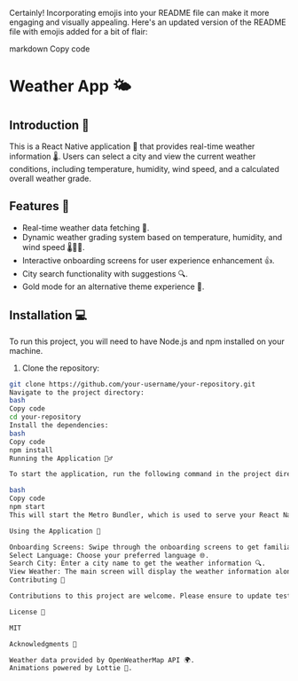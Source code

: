 Certainly! Incorporating emojis into your README file can make it more engaging and visually appealing. Here's an updated version of the README file with emojis added for a bit of flair:

markdown
Copy code
# Weather App 🌤️

## Introduction 📖
This is a React Native application 📱 that provides real-time weather information 🌡️. Users can select a city and view the current weather conditions, including temperature, humidity, wind speed, and a calculated overall weather grade.

## Features 🌟
- Real-time weather data fetching 🔄.
- Dynamic weather grading system based on temperature, humidity, and wind speed 🌡️💨💧.
- Interactive onboarding screens for user experience enhancement 👍.
- City search functionality with suggestions 🔍.
- Gold mode for an alternative theme experience 🌟.

## Installation 💻

To run this project, you will need to have Node.js and npm installed on your machine.

1. Clone the repository:
```bash
git clone https://github.com/your-username/your-repository.git
Navigate to the project directory:
bash
Copy code
cd your-repository
Install the dependencies:
bash
Copy code
npm install
Running the Application 🏃‍♂️

To start the application, run the following command in the project directory:

bash
Copy code
npm start
This will start the Metro Bundler, which is used to serve your React Native application.

Using the Application 📲

Onboarding Screens: Swipe through the onboarding screens to get familiar with the app 👉.
Select Language: Choose your preferred language 🌐.
Search City: Enter a city name to get the weather information 🔍.
View Weather: The main screen will display the weather information along with a graded score based on various factors 🌦️.
Contributing 🤝

Contributions to this project are welcome. Please ensure to update tests as appropriate.

License 📜

MIT

Acknowledgments 🙏

Weather data provided by OpenWeatherMap API 🌍.
Animations powered by Lottie 💫.
